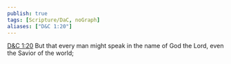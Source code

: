 ```yaml
---
publish: true
tags: [Scripture/DaC, noGraph]
aliases: ["D&C 1:20"]
---
```

[D&C 1:20](https://churchofjesuschrist.org/study/scriptures/dc-testament/dc/1?lang=eng&id=p20#p20) But that every man might speak in the name of God the Lord, even the Savior of the world;
